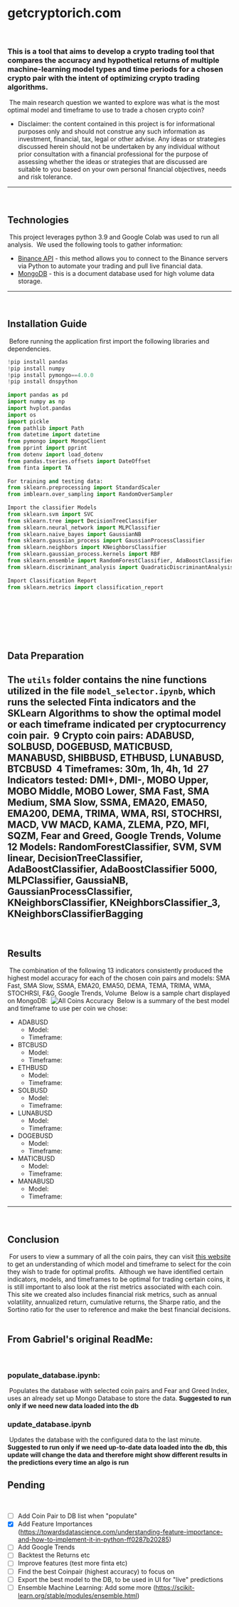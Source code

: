 # getcryptorich.com
​
### This is a tool that aims to develop a crypto trading tool that compares the accuracy and hypothetical returns of multiple machine-learning model types and time periods for a chosen crypto pair with the intent of optimizing crypto trading algorithms.
​
The main research question we wanted to explore was what is the most optimal model and timeframe to use to trade a chosen crypto coin?
​
- Disclaimer: the content contained in this project is for informational purposes only and should not construe any such information as investment, financial, tax, legal or other advise. Any ideas or strategies discussed herein should not be undertaken by any individual without prior consultation with a financial professional for the purpose of assessing whether the ideas or strategies that are discussed are suitable to you based on your own personal financial objectives, needs and risk tolerance.
​
---
​
## Technologies
​
This project leverages python 3.9 and Google Colab was used to run all analysis.
​
We used the following tools to gather information:
​
- [Binance API](https://www.binance.com/en/support/faq/c-6?navId=6) - this method allows you to connect to the Binance servers via Python to automate your trading and pull live financial data.
- [MongoDB](https://www.mongodb.com/) - this is a document database used for high volume data storage.
​
---
​
## Installation Guide
​
Before running the application first import the following libraries and dependencies.
​
```python
!pip install pandas
!pip install numpy
!pip install pymongo==4.0.0
!pip install dnspython
​
import pandas as pd
import numpy as np
import hvplot.pandas
import os
import pickle
from pathlib import Path
from datetime import datetime
from pymongo import MongoClient
from pprint import pprint
from dotenv import load_dotenv
from pandas.tseries.offsets import DateOffset
from finta import TA
​
For training and testing data:
from sklearn.preprocessing import StandardScaler
from imblearn.over_sampling import RandomOverSampler
​
Import the classifier Models
from sklearn.svm import SVC
from sklearn.tree import DecisionTreeClassifier
from sklearn.neural_network import MLPClassifier
from sklearn.naive_bayes import GaussianNB
from sklearn.gaussian_process import GaussianProcessClassifier
from sklearn.neighbors import KNeighborsClassifier
from sklearn.gaussian_process.kernels import RBF
from sklearn.ensemble import RandomForestClassifier, AdaBoostClassifier, BaggingClassifier
from sklearn.discriminant_analysis import QuadraticDiscriminantAnalysis
​
Import Classification Report
from sklearn.metrics import classification_report
​
```
​
---
​
## Data Preparation
​
The `utils` folder contains the nine functions utilized in the file `model_selector.ipynb`, which runs the selected Finta indicators and the SKLearn Algorithms to show the optimal model or each timeframe indicated per cryptocurrency coin pair.
​
**9 Crypto coin pairs**:
ADABUSD, SOLBUSD, DOGEBUSD, MATICBUSD, MANABUSD, SHIBBUSD, ETHBUSD, LUNABUSD, BTCBUSD
​
**4 Timeframes**: 30m, 1h, 4h, 1d
​
**27 Indicators tested**:
DMI+, DMI-, MOBO Upper, MOBO Middle, MOBO Lower, SMA Fast, SMA Medium, SMA Slow, SSMA, EMA20, EMA50, EMA200, DEMA, TRIMA, WMA, RSI, STOCHRSI, MACD, VW MACD, KAMA, ZLEMA, PZO, MFI, SQZM, Fear and Greed, Google Trends, Volume
​
**12 Models**:
RandomForestClassifier, SVM, SVM linear, DecisionTreeClassifier, AdaBoostClassifier, AdaBoostClassifier 5000, MLPClassifier, GaussiaNB, GaussianProcessClassifier, KNeighborsClassifier, KNeighborsClassifier_3, KNeighborsClassifierBagging
​
---
​
## Results
​
The combination of the following 13 indicators consistently produced the highest model accuracy for each of the chosen coin pairs and models:
SMA Fast, SMA Slow, SSMA, EMA20, EMA50, DEMA, TEMA, TRIMA, WMA, STOCHRSI, F&G, Google Trends, Volume
​
Below is a sample chart displayed on MongoDB:
​
![All Coins Accuracy](Images/All_Coins_Accuracy.png)
​
Below is a summary of the best model and timeframe to use per coin we chose:
​
- ADABUSD
​
  - Model:
  - Timeframe:
​
- BTCBUSD
​
  - Model:
  - Timeframe:
​
- ETHBUSD
​
  - Model:
  - Timeframe:
​
- SOLBUSD
​
  - Model:
  - Timeframe:
​
- LUNABUSD
​
  - Model:
  - Timeframe:
​
- DOGEBUSD
​
  - Model:
  - Timeframe:
​
- MATICBUSD
​
  - Model:
  - Timeframe:
​
- MANABUSD
​
  - Model:
  - Timeframe:
​
---
​
## Conclusion
​
For users to view a summary of all the coin pairs, they can visit [this website](https://project-2-liard.vercel.app/) to get an understanding of which model and timeframe to select for the coin they wish to trade for optimal profits.
​
Although we have identified certain indicators, models, and timeframes to be optimal for trading certain coins, it is still important to also look at the rist metrics associated with each coin.
​
This site we created also includes financial risk metrics, such as annual volatility, annualized return, cumulative returns, the Sharpe ratio, and the Sortino ratio for the user to reference and make the best financial decisions.
​
## From Gabriel's original ReadMe:
​
### populate_database.ipynb:
​
Populates the database with selected coin pairs and Fear and Greed Index, uses an already set up Mongo Database to store the data.
**Suggested to run only if we need new data loaded into the db**
​
### update_database.ipynb
​
Updates the database with the configured data to the last minute.
**Suggested to run only if we need up-to-date data loaded into the db, this update will change the data and therefore might show different results in the predictions every time an algo is run**
​
## Pending
​
- [ ] Add Coin Pair to DB list when "populate"
- [x] Add Feature Importances (https://towardsdatascience.com/understanding-feature-importance-and-how-to-implement-it-in-python-ff0287b20285)
- [ ] Add Google Trends
- [ ] Backtest the Returns etc
- [ ] Improve features (test more finta etc)
- [ ] Find the best Coinpair (highest accuracy) to focus on
- [ ] Export the best model to the DB, to be used in UI for "live" predictions
- [ ] Ensemble Machine Learning: Add some more (https://scikit-learn.org/stable/modules/ensemble.html)